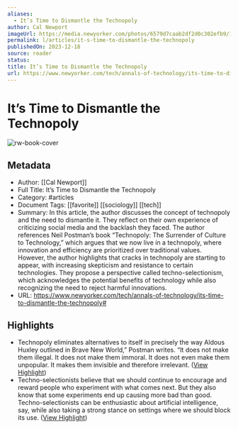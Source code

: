 ```yaml
---
aliases:
  - It’s Time to Dismantle the Technopoly
author: Cal Newport
imageUrl: https://media.newyorker.com/photos/6579d7caab2df2d0c302efb9/16:9/w_1280,c_limit/Newport_Technopoly.jpg
permalink: l/articles/it-s-time-to-dismantle-the-technopoly
publishedOn: 2023-12-18
source: reader
status: 
title: It’s Time to Dismantle the Technopoly
url: https://www.newyorker.com/tech/annals-of-technology/its-time-to-dismantle-the-technopoly#
---
```

# It’s Time to Dismantle the Technopoly

![rw-book-cover](https://media.newyorker.com/photos/6579d7caab2df2d0c302efb9/16:9/w_1280,c_limit/Newport_Technopoly.jpg)

## Metadata

- Author: [[Cal Newport]]
- Full Title: It’s Time to Dismantle the Technopoly
- Category: #articles
- Document Tags: [[favorite]] [[sociology]] [[tech]]
- Summary: In this article, the author discusses the concept of technopoly and the need to dismantle it. They reflect on their own experience of criticizing social media and the backlash they faced. The author references Neil Postman’s book “Technopoly: The Surrender of Culture to Technology,” which argues that we now live in a technopoly, where innovation and efficiency are prioritized over traditional values. However, the author highlights that cracks in technopoly are starting to appear, with increasing skepticism and resistance to certain technologies. They propose a perspective called techno-selectionism, which acknowledges the potential benefits of technology while also recognizing the need to reject harmful innovations.
- URL: https://www.newyorker.com/tech/annals-of-technology/its-time-to-dismantle-the-technopoly#

## Highlights

- Technopoly eliminates alternatives to itself in precisely the way Aldous Huxley outlined in Brave New World,” Postman writes. “It does not make them illegal. It does not make them immoral. It does not even make them unpopular. It makes them invisible and therefore irrelevant. ([View Highlight](https://read.readwise.io/read/01hjr9s2kedk5qtc62qh61fa1e))
- Techno-selectionists believe that we should continue to encourage and reward people who experiment with what comes next. But they also know that some experiments end up causing more bad than good. Techno-selectionists can be enthusiastic about artificial intelligence, say, while also taking a strong stance on settings where we should block its use. ([View Highlight](https://read.readwise.io/read/01hjr9yj4xvs6s0j95by6hm5tz))
